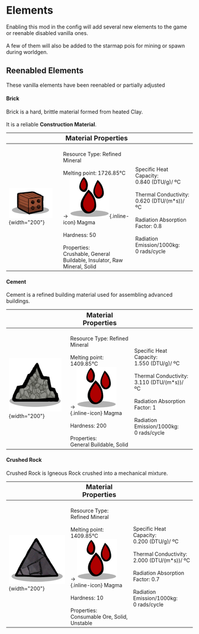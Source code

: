 # Elements
Enabling this mod in the config will add several new elements to the game or reenable disabled vanilla ones.<br/><br/>A few of them will also be added to the starmap pois for mining or spawn during worldgen.
## Reenabled Elements
These vanilla elements have been reenabled or partially adjusted

#### Brick

Brick is a hard, brittle material formed from heated Clay.<br/><br/>It is a reliable <b>Construction Material</b>.

| |<font size="+1">Material Properties</font>| |
|-|-|-|
| ![Brick](/assets/images/elements/Brick.png){width="200"} |<br/>Resource Type: Refined Mineral<br/><br/>Melting point: 1726.85°C<br/>-> ![Magma](/assets/images/elements/Magma.png){.inline-icon} Magma<br/><br/>Hardness: 50<br/><br/>Properties: <br/>Crushable, General Buildable, Insulator, Raw Mineral, Solid|<br/>Specific Heat Capacity: <br/>0.840 (DTU/g)/ ºC<br/><br/>Thermal Conductivity: <br/>0.620 (DTU/(m*s))/ ºC<br/><br/>Radiation Absorption Factor: 0.8<br/><br/>Radiation Emission/1000kg: <br/>0 rads/cycle|

#### Cement

Cement is a refined building material used for assembling advanced buildings.

| |<font size="+1">Material Properties</font>| |
|-|-|-|
| ![Cement](/assets/images/elements/Cement.png){width="200"} |<br/>Resource Type: Refined Mineral<br/><br/>Melting point: 1409.85°C<br/>-> ![Magma](/assets/images/elements/Magma.png){.inline-icon} Magma<br/><br/>Hardness: 200<br/><br/>Properties: <br/>General Buildable, Solid|<br/>Specific Heat Capacity: <br/>1.550 (DTU/g)/ ºC<br/><br/>Thermal Conductivity: <br/>3.110 (DTU/(m*s))/ ºC<br/><br/>Radiation Absorption Factor: 1<br/><br/>Radiation Emission/1000kg: <br/>0 rads/cycle|

#### Crushed Rock

Crushed Rock is Igneous Rock crushed into a mechanical mixture.

| |<font size="+1">Material Properties</font>| |
|-|-|-|
| ![CrushedRock](/assets/images/elements/CrushedRock.png){width="200"} |<br/>Resource Type: Refined Mineral<br/><br/>Melting point: 1409.85°C<br/>-> ![Magma](/assets/images/elements/Magma.png){.inline-icon} Magma<br/><br/>Hardness: 10<br/><br/>Properties: <br/>Consumable Ore, Solid, Unstable|<br/>Specific Heat Capacity: <br/>0.200 (DTU/g)/ ºC<br/><br/>Thermal Conductivity: <br/>2.000 (DTU/(m*s))/ ºC<br/><br/>Radiation Absorption Factor: 0.7<br/><br/>Radiation Emission/1000kg: <br/>0 rads/cycle|

